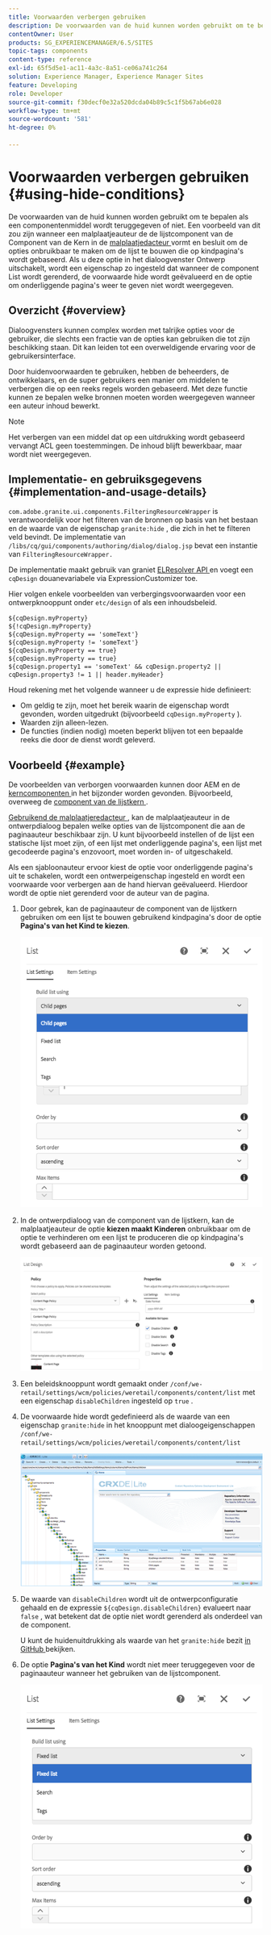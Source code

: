 ```yaml
---
title: Voorwaarden verbergen gebruiken
description: De voorwaarden van de huid kunnen worden gebruikt om te bepalen als een componentenmiddel wordt teruggegeven of niet.
contentOwner: User
products: SG_EXPERIENCEMANAGER/6.5/SITES
topic-tags: components
content-type: reference
exl-id: 65f5d5e1-ac11-4a3c-8a51-ce06a741c264
solution: Experience Manager, Experience Manager Sites
feature: Developing
role: Developer
source-git-commit: f30decf0e32a520dcda04b89c5c1f5b67ab6e028
workflow-type: tm+mt
source-wordcount: '581'
ht-degree: 0%

---
```


# Voorwaarden verbergen gebruiken {#using-hide-conditions}

De voorwaarden van de huid kunnen worden gebruikt om te bepalen als een componentenmiddel wordt teruggegeven of niet. Een voorbeeld van dit zou zijn wanneer een malplaatjeauteur de de lijstcomponent van de Component van de Kern [ ](https://experienceleague.adobe.com/docs/experience-manager-core-components/using/wcm-components/list.html) in de [ malplaatjedacteur ](/help/sites-authoring/templates.md) vormt en besluit om de opties onbruikbaar te maken om de lijst te bouwen die op kindpagina&#39;s wordt gebaseerd. Als u deze optie in het dialoogvenster Ontwerp uitschakelt, wordt een eigenschap zo ingesteld dat wanneer de component List wordt gerenderd, de voorwaarde hide wordt geëvalueerd en de optie om onderliggende pagina&#39;s weer te geven niet wordt weergegeven.

## Overzicht {#overview}

Dialoogvensters kunnen complex worden met talrijke opties voor de gebruiker, die slechts een fractie van de opties kan gebruiken die tot zijn beschikking staan. Dit kan leiden tot een overweldigende ervaring voor de gebruikersinterface.

Door huidenvoorwaarden te gebruiken, hebben de beheerders, de ontwikkelaars, en de super gebruikers een manier om middelen te verbergen die op een reeks regels worden gebaseerd. Met deze functie kunnen ze bepalen welke bronnen moeten worden weergegeven wanneer een auteur inhoud bewerkt.

>[!NOTE]
>
>Het verbergen van een middel dat op een uitdrukking wordt gebaseerd vervangt ACL geen toestemmingen. De inhoud blijft bewerkbaar, maar wordt niet weergegeven.

## Implementatie- en gebruiksgegevens {#implementation-and-usage-details}

`com.adobe.granite.ui.components.FilteringResourceWrapper` is verantwoordelijk voor het filteren van de bronnen op basis van het bestaan en de waarde van de eigenschap `granite:hide` , die zich in het te filteren veld bevindt. De implementatie van `/libs/cq/gui/components/authoring/dialog/dialog.jsp` bevat een instantie van `FilteringResourceWrapper.`

De implementatie maakt gebruik van graniet [ ELResolver API ](https://developer.adobe.com/experience-manager/reference-materials/6-5/granite-ui/api/jcr_root/libs/granite/ui/docs/server/el.html) en voegt een `cqDesign` douanevariabele via ExpressionCustomizer toe.

Hier volgen enkele voorbeelden van verbergingsvoorwaarden voor een ontwerpknooppunt onder `etc/design` of als een inhoudsbeleid.

```
${cqDesign.myProperty}
${!cqDesign.myProperty}
${cqDesign.myProperty == 'someText'}
${cqDesign.myProperty != 'someText'}
${cqDesign.myProperty == true}
${cqDesign.myProperty == true}
${cqDesign.property1 == 'someText' && cqDesign.property2 || cqDesign.property3 != 1 || header.myHeader}
```

Houd rekening met het volgende wanneer u de expressie hide definieert:

* Om geldig te zijn, moet het bereik waarin de eigenschap wordt gevonden, worden uitgedrukt (bijvoorbeeld `cqDesign.myProperty` ).
* Waarden zijn alleen-lezen.
* De functies (indien nodig) moeten beperkt blijven tot een bepaalde reeks die door de dienst wordt geleverd.

## Voorbeeld {#example}

De voorbeelden van verborgen voorwaarden kunnen door AEM en de [ kerncomponenten ](https://experienceleague.adobe.com/docs/experience-manager-core-components/using/introduction.html) in het bijzonder worden gevonden. Bijvoorbeeld, overweeg de [ component van de lijstkern ](https://experienceleague.adobe.com/docs/experience-manager-core-components/using/wcm-components/list.html).

[ Gebruikend de malplaatjeredacteur ](/help/sites-authoring/templates.md), kan de malplaatjeauteur in de ontwerpdialoog bepalen welke opties van de lijstcomponent die aan de paginaauteur beschikbaar zijn. U kunt bijvoorbeeld instellen of de lijst een statische lijst moet zijn, of een lijst met onderliggende pagina&#39;s, een lijst met gecodeerde pagina&#39;s enzovoort, moet worden in- of uitgeschakeld.

Als een sjabloonauteur ervoor kiest de optie voor onderliggende pagina&#39;s uit te schakelen, wordt een ontwerpeigenschap ingesteld en wordt een voorwaarde voor verbergen aan de hand hiervan geëvalueerd. Hierdoor wordt de optie niet gerenderd voor de auteur van de pagina.

1. Door gebrek, kan de paginaauteur de component van de lijstkern gebruiken om een lijst te bouwen gebruikend kindpagina&#39;s door de optie **Pagina&#39;s van het Kind te kiezen**.

   ![ chlimage_1-218 ](assets/chlimage_1-218.png)

1. In de ontwerpdialoog van de component van de lijstkern, kan de malplaatjeauteur de optie **kiezen maakt Kinderen** onbruikbaar om de optie te verhinderen om een lijst te produceren die op kindpagina&#39;s wordt gebaseerd aan de paginaauteur worden getoond.

   ![ chlimage_1-219 ](assets/chlimage_1-219.png)

1. Een beleidsknooppunt wordt gemaakt onder `/conf/we-retail/settings/wcm/policies/weretail/components/content/list` met een eigenschap `disableChildren` ingesteld op `true` .
1. De voorwaarde hide wordt gedefinieerd als de waarde van een eigenschap `granite:hide` in het knooppunt met dialoogeigenschappen `/conf/we-retail/settings/wcm/policies/weretail/components/content/list`

   ![ chlimage_1-220 ](assets/chlimage_1-220.png)

1. De waarde van `disableChildren` wordt uit de ontwerpconfiguratie gehaald en de expressie `${cqDesign.disableChildren}` evalueert naar `false` , wat betekent dat de optie niet wordt gerenderd als onderdeel van de component.

   U kunt de huidenuitdrukking als waarde van het `granite:hide` bezit [ in GitHub ](https://github.com/adobe/aem-core-wcm-components/blob/main/content/src/content/jcr_root/apps/core/wcm/components/list/v1/list/_cq_dialog/.content.xml#L40) bekijken.

1. De optie **Pagina&#39;s van het Kind** wordt niet meer teruggegeven voor de paginaauteur wanneer het gebruiken van de lijstcomponent.

   ![ chlimage_1-221 ](assets/chlimage_1-221.png)

